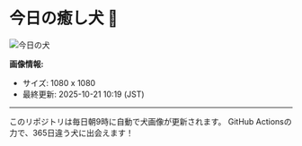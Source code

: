 # 今日の癒し犬 🐶
 
![今日の犬](https://teru-kuma.github.io/daily-character/daily.jpg?d=202510211019)

**画像情報:**
- サイズ: 1080 x 1080
- 最終更新: 2025-10-21 10:19 (JST)

---

このリポジトリは毎日朝9時に自動で犬画像が更新されます。
GitHub Actionsの力で、365日違う犬に出会えます！
